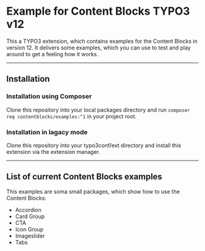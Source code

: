 
# Example for Content Blocks TYPO3 v12

This a TYPO3 extension, which contains examples for the Content Blocks in version 12.
It delivers some examples, which you can use to test and play around to get a feeling how it works.
____

## Installation

### Installation using Composer

Clone this repository into your local packages directory and run ```composer req contentblocks/examples:^1``` in your project root.

### Installation in lagacy mode

Clone this repository into your typo3conf/ext directory and install this extension via the extension manager.

___

## List of current Content Blocks examples

This examples are soma small packages, which show how to use the Content Blocks:

* Accordion
* Card Group
* CTA
* Icon Group
* Imageslider
* Tabs
